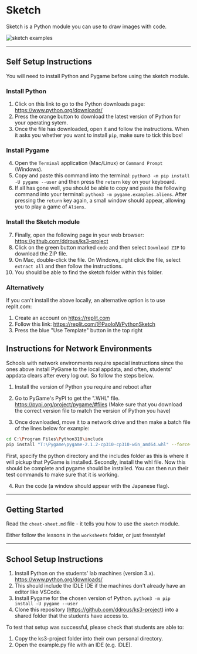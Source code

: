 # Sketch

Sketch is a Python module you can use to draw images with code.

![sketch examples](.data/sketch_examples.jpg)


---

## Self Setup Instructions

You will need to install Python and Pygame before using the sketch module.

### Install Python
1. Click on this link to go to the Python downloads page: https://www.python.org/downloads/
2. Press the orange button to download the latest version of Python for your operating sytem.
3. Once the file has downloaded, open it and follow the instructions. When it asks you whether you want to install `pip`, make sure to tick this box!

### Install Pygame
4. Open the `Terminal` application (Mac/Linux) or `Command Prompt` (Windows).
5. Copy and paste this command into the terminal: `python3 -m pip install -U pygame --user` and then press the `return` key on your keyboard.
6. If all has gone well, you should be able to copy and paste the following command into your terminal: `python3 -m pygame.examples.aliens`. After pressing the `return` key again, a small window should appear, allowing you to play a game of `Aliens`.

### Install the Sketch module
7. Finally, open the following page in your web browser: https://github.com/ddrous/ks3-project
8. Click on the green button marked `code` and then select `Download ZIP` to download the ZIP file.
9. On Mac, double-click the file. On Windows, right click the file, select `extract all` and then follow the instructions.
10. You should be able to find the sketch folder within this folder.

### Alternatively

If you can't install the above locally, an alternative option is to use replit.com:
1. Create an account on https://replit.com
2. Follow this link: https://replit.com/@PaoloM/PythonSketch
3. Press the blue "Use Template" button in the top right


## Instructions for Network Environments

Schools with network environments require special instructions since the ones above install PyGame to the local appdata, and often, students' appdata clears after every log out. So follow the steps below.

1) Install the version of Python you require and reboot after

2) Go to PyGame's PyPI to get the ".WHL" file. https://pypi.org/project/pygame/#files
(Make sure that you download the correct version file to match the version of Python you have)

3) Once downloaded, move it to a network drive and then make a batch file of the lines below for example:
```bash
cd C:\Program Files\Python310\include
pip install "T:\Pygame\pygame-2.1.2-cp310-cp310-win_amd64.whl" --force-reinstall
```
First, specify the python directory and the includes folder as this is where it will pickup that PyGame is installed. Secondly, install the whl file. Now this should be complete and pygame should be installed. You can then run their test commands to make sure that it is working.

4) Run the code (a window should appear with the Japanese flag).


---

## Getting Started

Read the `cheat-sheet.md` file - it tells you how to use the `sketch` module. 

Either follow the lessons in the `worksheets` folder, or just freestyle!


---

## School Setup Instructions

1. Install Python on the students' lab machines (version 3.x). https://www.python.org/downloads/
2. This should include the IDLE IDE if the machines don't already have an editor like VSCode.
3. Install Pygame for the chosen version of Python. `python3 -m pip install -U pygame --user`
4. Clone this repository (https://github.com/ddrous/ks3-project) into a shared folder that the students have access to.

To test that setup was successful, please check that students are able to:
1. Copy the ks3-project folder into their own personal directory.
2. Open the example.py file with an IDE (e.g. IDLE).
